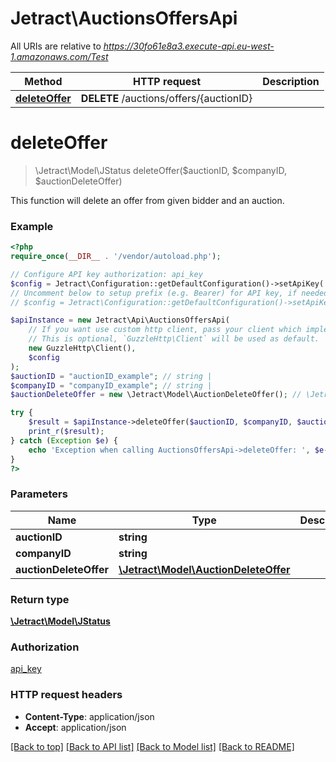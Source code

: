 # Jetract\AuctionsOffersApi

All URIs are relative to *https://30fo61e8a3.execute-api.eu-west-1.amazonaws.com/Test*

Method | HTTP request | Description
------------- | ------------- | -------------
[**deleteOffer**](AuctionsOffersApi.md#deleteOffer) | **DELETE** /auctions/offers/{auctionID} | 


# **deleteOffer**
> \Jetract\Model\JStatus deleteOffer($auctionID, $companyID, $auctionDeleteOffer)



This function will delete an offer from given bidder and an auction.

### Example
```php
<?php
require_once(__DIR__ . '/vendor/autoload.php');

// Configure API key authorization: api_key
$config = Jetract\Configuration::getDefaultConfiguration()->setApiKey('x-api-key', 'YOUR_API_KEY');
// Uncomment below to setup prefix (e.g. Bearer) for API key, if needed
// $config = Jetract\Configuration::getDefaultConfiguration()->setApiKeyPrefix('x-api-key', 'Bearer');

$apiInstance = new Jetract\Api\AuctionsOffersApi(
    // If you want use custom http client, pass your client which implements `GuzzleHttp\ClientInterface`.
    // This is optional, `GuzzleHttp\Client` will be used as default.
    new GuzzleHttp\Client(),
    $config
);
$auctionID = "auctionID_example"; // string | 
$companyID = "companyID_example"; // string | 
$auctionDeleteOffer = new \Jetract\Model\AuctionDeleteOffer(); // \Jetract\Model\AuctionDeleteOffer | 

try {
    $result = $apiInstance->deleteOffer($auctionID, $companyID, $auctionDeleteOffer);
    print_r($result);
} catch (Exception $e) {
    echo 'Exception when calling AuctionsOffersApi->deleteOffer: ', $e->getMessage(), PHP_EOL;
}
?>
```

### Parameters

Name | Type | Description  | Notes
------------- | ------------- | ------------- | -------------
 **auctionID** | **string**|  |
 **companyID** | **string**|  |
 **auctionDeleteOffer** | [**\Jetract\Model\AuctionDeleteOffer**](../Model/AuctionDeleteOffer.md)|  |

### Return type

[**\Jetract\Model\JStatus**](../Model/JStatus.md)

### Authorization

[api_key](../../README.md#api_key)

### HTTP request headers

 - **Content-Type**: application/json
 - **Accept**: application/json

[[Back to top]](#) [[Back to API list]](../../README.md#documentation-for-api-endpoints) [[Back to Model list]](../../README.md#documentation-for-models) [[Back to README]](../../README.md)


